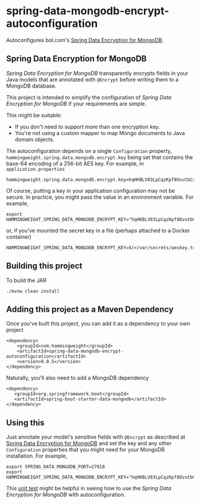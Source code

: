 # spring-data-mongodb-encrypt-autoconfiguration
Autoconfigures bol.com's [Spring Data Encryption for MongoDB](https://github.com/bolcom/spring-data-mongodb-encrypt).

## Spring Data Encryption for MongoDB
*Spring Data Encryption for MongoDB* transparently encrypts fields in your Java models that are annotated with `@Encrypt` before writing them to a MongoDB database.

This project is intended to simplify the configuration of *Spring Data Encryption for MongoDB* if your requirements are simple.

This might be suitable:
 * If you don't need to support more than one encryption key.
 * You're not using a custom mapper to map Mongo documents to Java domain objects.
 
The autoconfiguration depends on a single `Configuration` property, `hammingweight.spring.data.mongodb.encrypt.key` being set that
contains the base-64 encoding of a 256-bit AES key. For example, in `application.properties`

```
hammingweight.spring.data.mongodb.encrypt.key=hqHKBLV83LpCqzKpf8OvutbCs+O5wX5BPu3btWpEvXA=
```

Of course, putting a key in your application configuration may not be secure. In practice, you might pass the value in an environment variable. For example,

```
export HAMMINGWEIGHT_SPRING_DATA_MONGODB_ENCRYPT_KEY="hqHKBLV83LpCqzKpf8OvutbCs+O5wX5BPu3btWpEvXA="
```

or, if you've mounted the secret key in a file (perhaps attached to a Docker container)

```
HAMMINGWEIGHT_SPRING_DATA_MONGODB_ENCRYPT_KEY=$(</var/secrets/aeskey.txt)
```

## Building this project
To build the JAR

```
./mvnw clean install
```

## Adding this project as a Maven Dependency
Once you've built this project, you can add it as a dependency to your own project

```
<dependency>
    <groupId>com.hammingweight</groupId>
    <artifactId>spring-data-mongodb-encrypt-autoconfiguration</artifactId>
    <version>0.0.5</version>
</dependency>
```
 Naturally, you'll also need to add a MongoDB dependency
 
 ```
<dependency>
	<groupId>org.springframework.boot</groupId>
	<artifactId>spring-boot-starter-data-mongodb</artifactId>
</dependency>
 ```
 
## Using this
Just annotate your model's sensitive fields with `@Encrypt` as described at [Spring Data Encryption for MongoDB](https://github.com/bolcom/spring-data-mongodb-encrypt) and set the key and any other `Configuration` properties that you might need for your MongoDB installation. For example,
 
 ```
export SPRING_DATA_MONGODB_PORT=27018
export HAMMINGWEIGHT_SPRING_DATA_MONGODB_ENCRYPT_KEY="hqHKBLV83LpCqzKpf8OvutbCs+O5wX5BPu3btWpEvXA="
```

This [unit test](./src/test/java/com/hammingweight/spring/data/mongodb/encrypt/configuration/EncryptionConfiguredTest.java) might be helpful in seeing how to use the *Spring Data Encryption for MongoDB* with autoconfiguration.


